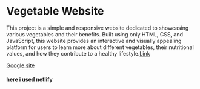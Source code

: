 # Vegetable Website
This project is a simple and responsive website dedicated to showcasing various vegetables 
and their benefits. Built using only HTML, CSS, and JavaScript, this website provides an 
interactive and visually appealing platform for users to learn more about different vegetables, 
their nutritional values, and how they contribute to a healthy lifestyle.[Link](https://baghrai-beshra.github.io/VegitableWebsite/)


[Google site](https://vegitableappdemo.netlify.app/)
#### here i used netlify
